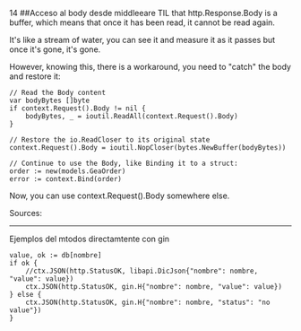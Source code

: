 

14
##Acceso al body desde middleeare
TIL that http.Response.Body is a buffer, which means that once it has been read, it cannot be read again.

It's like a stream of water, you can see it and measure it as it passes but once it's gone, it's gone.

However, knowing this, there is a workaround, you need to "catch" the body and restore it:
```
// Read the Body content
var bodyBytes []byte
if context.Request().Body != nil {
    bodyBytes, _ = ioutil.ReadAll(context.Request().Body)
}

// Restore the io.ReadCloser to its original state
context.Request().Body = ioutil.NopCloser(bytes.NewBuffer(bodyBytes))

// Continue to use the Body, like Binding it to a struct:
order := new(models.GeaOrder)
error := context.Bind(order)
```
Now, you can use context.Request().Body somewhere else.

Sources:

---
Ejemplos del mtodos directamtente con gin
```
value, ok := db[nombre]
if ok {
    //ctx.JSON(http.StatusOK, libapi.DicJson{"nombre": nombre, "value": value})
    ctx.JSON(http.StatusOK, gin.H{"nombre": nombre, "value": value})
} else {
    ctx.JSON(http.StatusOK, gin.H{"nombre": nombre, "status": "no value"})
}
```
